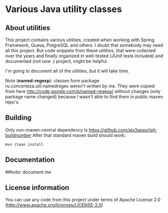 Various Java utility classes
============================

About utilities
---------------

This project contains various utilities, created when working with Spring Framework, Guava, PotgreSQL and others.
I doubt that somebody may need all this project. But code snippets from these utilities, that were collected over the years and finally organized in well-tested (JUnit tests included) and documented (not now :) project, might be helpful.

I'm going to document all of the utilities, but it will take time.

Note (__named-regexp__): classes form package ru.concerteza.util.namedregex weren't written by me. They were copied from here http://code.google.com/p/named-regexp/ without changes (only package name changed) because I wasn't able to find them in public maven repo's.

Building
--------

Only non-maven-central dependency is https://github.com/alx3apps/jgit-buildnumber
After that standard maven build should work:

    mvn clean install

Documentation
-------------

##todo: document me

License information
-------------------
You can use any code from this project under terms of Apache License 2.0 (http://www.apache.org/licenses/LICENSE-2.0)


